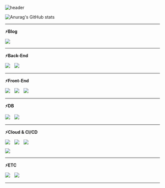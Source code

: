 ![header](https://capsule-render.vercel.app/api?type=cylinder&color=000000&height=150&section=header&text=Back-End%20Developer%0A%EB%82%A8%EA%B1%B4%EC%9A%B1&fontColor=ffffff&fontSize=30&animation=fadeIn&fontAlignY=55)

![Anurag's GitHub stats](https://github-readme-stats.vercel.app/api?username=gunwooknam2023&theme=dark&show_icons=true)

<hr>
<strong>⚡Blog</strong>
<div style="margin-top: 10px; margin-bottom: 10px;">
<a href="https://ngwdeveloper.tistory.com/" target="_blank" rel="noopener noreferrer">
    <img src="https://img.shields.io/badge/tistory-000000?style=flat&logo=tistory&logoColor=white"/>
</a>
</div>

<hr>
<strong>⚡Back-End</strong>
<div style="margin-top: 10px; margin-bottom: 10px;">
    <img src="https://img.shields.io/badge/Java-007396?style=flat&logo=Java&logoColor=white" style="margin-right: 10px;"/>
    <img src="https://img.shields.io/badge/Spring Boot-6DB33F?style=flat&logo=springboot&logoColor=white"/>
</div>

<hr>
<strong>⚡Front-End</strong>
<div style="margin-top: 10px; margin-bottom: 10px;">
    <img src="https://img.shields.io/badge/Html5-E34F26?style=flat&logo=html5&logoColor=white" style="margin-right: 10px;"/>
    <img src="https://img.shields.io/badge/Css3-1572B6?style=flat&logo=css3&logoColor=white" style="margin-right: 10px;"/>
    <img src="https://img.shields.io/badge/Javascript-F7DF1E?style=flat&logo=javascript&logoColor=white"/>
</div>

<hr>

<strong>⚡DB</strong>
<div style="margin-top: 10px; margin-bottom: 10px;">
    <img src="https://img.shields.io/badge/Mysql-4479A1?style=flat&logo=mysql&logoColor=white" style="margin-right: 10px;"/>
    <img src="https://img.shields.io/badge/Redis-DC382D?style=flat&logo=redis&logoColor=white"/>
</div>
<hr>
<strong>⚡Cloud & CI/CD</strong>
<div style="margin-top: 10px; margin-bottom: 10px;">
    <img src="https://img.shields.io/badge/Amazon EC2-FF9900?style=flat&logo=amazonec2&logoColor=white" style="margin-right: 10px;"/>
    <img src="https://img.shields.io/badge/Amazon RDS-527FFF?style=flat&logo=amazonrds&logoColor=white" style="margin-right: 10px;"/>
    <img src="https://img.shields.io/badge/Amazon S3-569A31?style=flat&logo=amazons3&logoColor=white"/>
</div>
<div style="margin-top: 10px; margin-bottom: 10px;">
    <img src="https://img.shields.io/badge/Github Actions-2088FF?style=flat&logo=githubactions&logoColor=white"/>
</div>

<hr>
<strong>⚡ETC</strong>
<div style="margin-top: 10px; margin-bottom: 10px;">
    <img src="https://img.shields.io/badge/github-181717?style=flat&logo=github&logoColor=white" style="margin-right: 10px;"/>
    <img src="https://img.shields.io/badge/slack-4A154B?style=flat&logo=slack&logoColor=white"/>
</div>
<hr>








<!--
**gunwooknam2023/gunwooknam2023** is a ✨ _special_ ✨ repository because its `README.md` (this file) appears on your GitHub profile.

Here are some ideas to get you started:

- 🔭 I’m currently working on ...
- 🌱 I’m currently learning ...
- 👯 I’m looking to collaborate on ...
- 🤔 I’m looking for help with ...
- 💬 Ask me about ...
- 📫 How to reach me: ...
- 😄 Pronouns: ...
- ⚡ Fun fact: ...
-->


